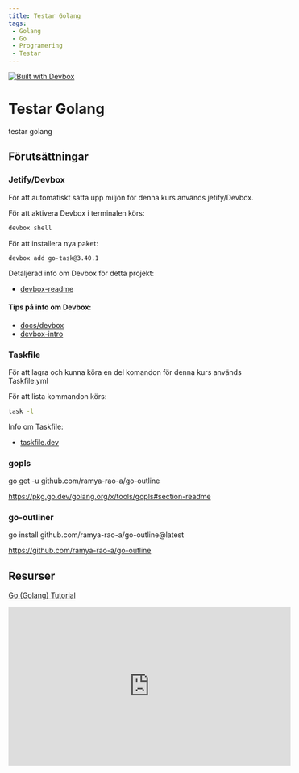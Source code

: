 ```yaml
---
title: Testar Golang
tags:
 - Golang
 - Go
 - Programering
 - Testar
---
```


[![Built with Devbox](https://www.jetify.com/img/devbox/shield_galaxy.svg)](https://www.jetify.com/devbox/docs/contributor-quickstart/)


# Testar Golang
testar golang

## Förutsättningar

### Jetify/Devbox

För att automatiskt sätta upp miljön för denna kurs används jetify/Devbox.

För att aktivera Devbox i terminalen körs:
```bash
devbox shell
```

För att installera nya paket:
```bach
devbox add go-task@3.40.1
```

Detaljerad info om Devbox för detta projekt:

- [devbox-readme](devbox-readme.md)

#### Tips på info om Devbox:
- [docs/devbox](https://www.jetify.com/docs/devbox/)
- [devbox-intro](https://alan.norbauer.com/articles/devbox-intro)

### Taskfile

För att lagra och kunna köra en del komandon för denna kurs används Taskfile.yml

För att lista kommandon körs:

```bash
task -l
```

Info om Taskfile:

- [taskfile.dev](https://taskfile.dev/usage/)

### gopls

go get -u github.com/ramya-rao-a/go-outline

https://pkg.go.dev/golang.org/x/tools/gopls#section-readme

### go-outliner

go install github.com/ramya-rao-a/go-outline@latest

https://github.com/ramya-rao-a/go-outline

## Resurser

[Go (Golang) Tutorial](https://www.youtube.com/embed/etSN4X_fCnM?si=i0AbB2zoNGiFmgDe)
<iframe width="560" height="315" src="https://www.youtube.com/embed/etSN4X_fCnM?si=i0AbB2zoNGiFmgDe" title="YouTube video player" frameborder="0" allow="accelerometer; autoplay; clipboard-write; encrypted-media; gyroscope; picture-in-picture; web-share" referrerpolicy="strict-origin-when-cross-origin" allowfullscreen></iframe>

